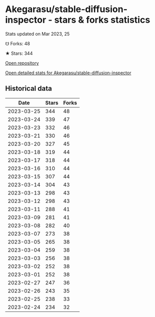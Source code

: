 # Akegarasu/stable-diffusion-inspector - stars & forks statistics

Stats updated on Mar 2023, 25

☋ Forks: 48

★ Stars: 344

[Open repository](https://github.com/Akegarasu/stable-diffusion-inspector)

[Open detailed stats for Akegarasu/stable-diffusion-inspector](https://reviewgithub.com/rep/Akegarasu/stable-diffusion-inspector)

## Historical data
| Date | Stars | Forks |
|------|-------|-------|
| 2023-03-25 | 344 | 48 | 
| 2023-03-24 | 339 | 47 | 
| 2023-03-23 | 332 | 46 | 
| 2023-03-21 | 330 | 46 | 
| 2023-03-20 | 327 | 45 | 
| 2023-03-18 | 319 | 44 | 
| 2023-03-17 | 318 | 44 | 
| 2023-03-16 | 310 | 44 | 
| 2023-03-15 | 307 | 44 | 
| 2023-03-14 | 304 | 43 | 
| 2023-03-13 | 298 | 43 | 
| 2023-03-12 | 298 | 43 | 
| 2023-03-11 | 288 | 41 | 
| 2023-03-09 | 281 | 41 | 
| 2023-03-08 | 282 | 40 | 
| 2023-03-07 | 273 | 38 | 
| 2023-03-05 | 265 | 38 | 
| 2023-03-04 | 259 | 38 | 
| 2023-03-03 | 256 | 38 | 
| 2023-03-02 | 252 | 38 | 
| 2023-03-01 | 252 | 38 | 
| 2023-02-27 | 247 | 36 | 
| 2023-02-26 | 243 | 35 | 
| 2023-02-25 | 238 | 33 | 
| 2023-02-24 | 234 | 32 | 

